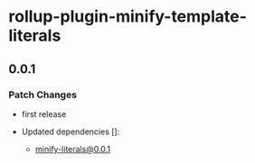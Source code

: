 # rollup-plugin-minify-template-literals

## 0.0.1

### Patch Changes

- first release

- Updated dependencies []:
  - minify-literals@0.0.1
